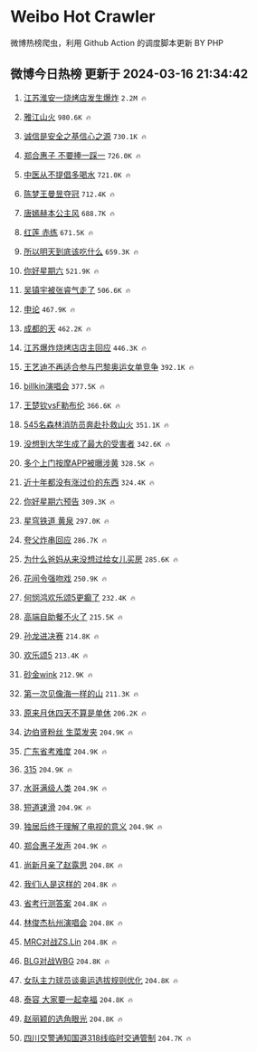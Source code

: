 # Weibo Hot Crawler 



微博热榜爬虫，利用 Github Action 的调度脚本更新 BY PHP 


## 微博今日热榜 更新于 2024-03-16 21:34:42 
1. [江苏淮安一烧烤店发生爆炸](https://s.weibo.com/weibo?q=%23%E6%B1%9F%E8%8B%8F%E6%B7%AE%E5%AE%89%E4%B8%80%E7%83%A7%E7%83%A4%E5%BA%97%E5%8F%91%E7%94%9F%E7%88%86%E7%82%B8%23&t=31&band_rank=1&Refer=top) `2.2M 🔥` 

1. [雅江山火](https://s.weibo.com/weibo?q=%E9%9B%85%E6%B1%9F%E5%B1%B1%E7%81%AB&t=31&band_rank=2&Refer=top) `980.6K 🔥` 

1. [诚信是安全之基信心之源](https://s.weibo.com/weibo?q=%23%E8%AF%9A%E4%BF%A1%E6%98%AF%E5%AE%89%E5%85%A8%E4%B9%8B%E5%9F%BA%E4%BF%A1%E5%BF%83%E4%B9%8B%E6%BA%90%23&t=31&band_rank=3&Refer=top) `730.1K 🔥` 

1. [郑合惠子 不要捧一踩一](https://s.weibo.com/weibo?q=%E9%83%91%E5%90%88%E6%83%A0%E5%AD%90%20%E4%B8%8D%E8%A6%81%E6%8D%A7%E4%B8%80%E8%B8%A9%E4%B8%80&t=31&band_rank=4&Refer=top) `726.0K 🔥` 

1. [中医从不提倡多喝水](https://s.weibo.com/weibo?q=%23%E4%B8%AD%E5%8C%BB%E4%BB%8E%E4%B8%8D%E6%8F%90%E5%80%A1%E5%A4%9A%E5%96%9D%E6%B0%B4%23&t=31&band_rank=5&Refer=top) `721.0K 🔥` 

1. [陈梦王曼昱夺冠](https://s.weibo.com/weibo?q=%23%E9%99%88%E6%A2%A6%E7%8E%8B%E6%9B%BC%E6%98%B1%E5%A4%BA%E5%86%A0%23&t=31&band_rank=6&Refer=top) `712.4K 🔥` 

1. [唐嫣赫本公主风](https://s.weibo.com/weibo?q=%23%E5%94%90%E5%AB%A3%E8%B5%AB%E6%9C%AC%E5%85%AC%E4%B8%BB%E9%A3%8E%23&t=31&band_rank=7&Refer=top) `688.7K 🔥` 

1. [红莲 赤练](https://s.weibo.com/weibo?q=%E7%BA%A2%E8%8E%B2%20%E8%B5%A4%E7%BB%83&t=31&band_rank=8&Refer=top) `671.5K 🔥` 

1. [所以明天到底该吃什么](https://s.weibo.com/weibo?q=%23%E6%89%80%E4%BB%A5%E6%98%8E%E5%A4%A9%E5%88%B0%E5%BA%95%E8%AF%A5%E5%90%83%E4%BB%80%E4%B9%88%23&t=31&band_rank=9&Refer=top) `659.3K 🔥` 

1. [你好星期六](https://s.weibo.com/weibo?q=%E4%BD%A0%E5%A5%BD%E6%98%9F%E6%9C%9F%E5%85%AD&t=31&band_rank=10&Refer=top) `521.9K 🔥` 

1. [吴镇宇被张睿气走了](https://s.weibo.com/weibo?q=%23%E5%90%B4%E9%95%87%E5%AE%87%E8%A2%AB%E5%BC%A0%E7%9D%BF%E6%B0%94%E8%B5%B0%E4%BA%86%23&t=31&band_rank=11&Refer=top) `506.6K 🔥` 

1. [申论](https://s.weibo.com/weibo?q=%E7%94%B3%E8%AE%BA&t=31&band_rank=12&Refer=top) `467.9K 🔥` 

1. [成都的天](https://s.weibo.com/weibo?q=%E6%88%90%E9%83%BD%E7%9A%84%E5%A4%A9&t=31&band_rank=13&Refer=top) `462.2K 🔥` 

1. [江苏爆炸烧烤店店主回应](https://s.weibo.com/weibo?q=%23%E6%B1%9F%E8%8B%8F%E7%88%86%E7%82%B8%E7%83%A7%E7%83%A4%E5%BA%97%E5%BA%97%E4%B8%BB%E5%9B%9E%E5%BA%94%23&t=31&band_rank=14&Refer=top) `446.3K 🔥` 

1. [王艺迪不再适合参与巴黎奥运女单竞争](https://s.weibo.com/weibo?q=%23%E7%8E%8B%E8%89%BA%E8%BF%AA%E4%B8%8D%E5%86%8D%E9%80%82%E5%90%88%E5%8F%82%E4%B8%8E%E5%B7%B4%E9%BB%8E%E5%A5%A5%E8%BF%90%E5%A5%B3%E5%8D%95%E7%AB%9E%E4%BA%89%23&t=31&band_rank=15&Refer=top) `392.1K 🔥` 

1. [billkin演唱会](https://s.weibo.com/weibo?q=billkin%E6%BC%94%E5%94%B1%E4%BC%9A&t=31&band_rank=16&Refer=top) `377.5K 🔥` 

1. [王楚钦vsF勒布伦](https://s.weibo.com/weibo?q=%23%E7%8E%8B%E6%A5%9A%E9%92%A6vsF%E5%8B%92%E5%B8%83%E4%BC%A6%23&t=31&band_rank=17&Refer=top) `366.6K 🔥` 

1. [545名森林消防员奔赴扑救山火](https://s.weibo.com/weibo?q=%23545%E5%90%8D%E6%A3%AE%E6%9E%97%E6%B6%88%E9%98%B2%E5%91%98%E5%A5%94%E8%B5%B4%E6%89%91%E6%95%91%E5%B1%B1%E7%81%AB%23&t=31&band_rank=18&Refer=top) `351.1K 🔥` 

1. [没想到大学生成了最大的受害者](https://s.weibo.com/weibo?q=%E6%B2%A1%E6%83%B3%E5%88%B0%E5%A4%A7%E5%AD%A6%E7%94%9F%E6%88%90%E4%BA%86%E6%9C%80%E5%A4%A7%E7%9A%84%E5%8F%97%E5%AE%B3%E8%80%85&t=31&band_rank=19&Refer=top) `342.6K 🔥` 

1. [多个上门按摩APP被曝涉黄](https://s.weibo.com/weibo?q=%23%E5%A4%9A%E4%B8%AA%E4%B8%8A%E9%97%A8%E6%8C%89%E6%91%A9APP%E8%A2%AB%E6%9B%9D%E6%B6%89%E9%BB%84%23&t=31&band_rank=20&Refer=top) `328.5K 🔥` 

1. [近十年都没有涨过价的东西](https://s.weibo.com/weibo?q=%23%E8%BF%91%E5%8D%81%E5%B9%B4%E9%83%BD%E6%B2%A1%E6%9C%89%E6%B6%A8%E8%BF%87%E4%BB%B7%E7%9A%84%E4%B8%9C%E8%A5%BF%23&t=31&band_rank=21&Refer=top) `324.4K 🔥` 

1. [你好星期六预告](https://s.weibo.com/weibo?q=%E4%BD%A0%E5%A5%BD%E6%98%9F%E6%9C%9F%E5%85%AD%E9%A2%84%E5%91%8A&t=31&band_rank=22&Refer=top) `309.3K 🔥` 

1. [星穹铁道 黄泉](https://s.weibo.com/weibo?q=%E6%98%9F%E7%A9%B9%E9%93%81%E9%81%93%20%E9%BB%84%E6%B3%89&t=31&band_rank=23&Refer=top) `297.0K 🔥` 

1. [夸父炸串回应](https://s.weibo.com/weibo?q=%23%E5%A4%B8%E7%88%B6%E7%82%B8%E4%B8%B2%E5%9B%9E%E5%BA%94%23&t=31&band_rank=24&Refer=top) `286.7K 🔥` 

1. [为什么爸妈从来没想过给女儿买房](https://s.weibo.com/weibo?q=%23%E4%B8%BA%E4%BB%80%E4%B9%88%E7%88%B8%E5%A6%88%E4%BB%8E%E6%9D%A5%E6%B2%A1%E6%83%B3%E8%BF%87%E7%BB%99%E5%A5%B3%E5%84%BF%E4%B9%B0%E6%88%BF%23&t=31&band_rank=25&Refer=top) `285.6K 🔥` 

1. [花间令强吻戏](https://s.weibo.com/weibo?q=%E8%8A%B1%E9%97%B4%E4%BB%A4%E5%BC%BA%E5%90%BB%E6%88%8F&t=31&band_rank=26&Refer=top) `250.9K 🔥` 

1. [何悯鸿欢乐颂5更癫了](https://s.weibo.com/weibo?q=%23%E4%BD%95%E6%82%AF%E9%B8%BF%E6%AC%A2%E4%B9%90%E9%A2%825%E6%9B%B4%E7%99%AB%E4%BA%86%23&t=31&band_rank=27&Refer=top) `232.4K 🔥` 

1. [高端自助餐不火了](https://s.weibo.com/weibo?q=%23%E9%AB%98%E7%AB%AF%E8%87%AA%E5%8A%A9%E9%A4%90%E4%B8%8D%E7%81%AB%E4%BA%86%23&t=31&band_rank=28&Refer=top) `215.5K 🔥` 

1. [孙龙进决赛](https://s.weibo.com/weibo?q=%E5%AD%99%E9%BE%99%E8%BF%9B%E5%86%B3%E8%B5%9B&t=31&band_rank=29&Refer=top) `214.8K 🔥` 

1. [欢乐颂5](https://s.weibo.com/weibo?q=%E6%AC%A2%E4%B9%90%E9%A2%825&t=31&band_rank=30&Refer=top) `213.4K 🔥` 

1. [砂金wink](https://s.weibo.com/weibo?q=%E7%A0%82%E9%87%91wink&t=31&band_rank=31&Refer=top) `212.9K 🔥` 

1. [第一次见像海一样的山](https://s.weibo.com/weibo?q=%23%E7%AC%AC%E4%B8%80%E6%AC%A1%E8%A7%81%E5%83%8F%E6%B5%B7%E4%B8%80%E6%A0%B7%E7%9A%84%E5%B1%B1%23&t=31&band_rank=32&Refer=top) `211.3K 🔥` 

1. [原来月休四天不算是单休](https://s.weibo.com/weibo?q=%23%E5%8E%9F%E6%9D%A5%E6%9C%88%E4%BC%91%E5%9B%9B%E5%A4%A9%E4%B8%8D%E7%AE%97%E6%98%AF%E5%8D%95%E4%BC%91%23&t=31&band_rank=33&Refer=top) `206.2K 🔥` 

1. [边伯贤粉丝 生菜发夹](https://s.weibo.com/weibo?q=%E8%BE%B9%E4%BC%AF%E8%B4%A4%E7%B2%89%E4%B8%9D%20%E7%94%9F%E8%8F%9C%E5%8F%91%E5%A4%B9&t=31&band_rank=34&Refer=top) `204.9K 🔥` 

1. [广东省考难度](https://s.weibo.com/weibo?q=%E5%B9%BF%E4%B8%9C%E7%9C%81%E8%80%83%E9%9A%BE%E5%BA%A6&t=31&band_rank=35&Refer=top) `204.9K 🔥` 

1. [315](https://s.weibo.com/weibo?q=315&t=31&band_rank=36&Refer=top) `204.9K 🔥` 

1. [水哥满级人类](https://s.weibo.com/weibo?q=%E6%B0%B4%E5%93%A5%E6%BB%A1%E7%BA%A7%E4%BA%BA%E7%B1%BB&t=31&band_rank=37&Refer=top) `204.9K 🔥` 

1. [短道速滑](https://s.weibo.com/weibo?q=%E7%9F%AD%E9%81%93%E9%80%9F%E6%BB%91&t=31&band_rank=38&Refer=top) `204.9K 🔥` 

1. [独居后终于理解了电视的意义](https://s.weibo.com/weibo?q=%23%E7%8B%AC%E5%B1%85%E5%90%8E%E7%BB%88%E4%BA%8E%E7%90%86%E8%A7%A3%E4%BA%86%E7%94%B5%E8%A7%86%E7%9A%84%E6%84%8F%E4%B9%89%23&t=31&band_rank=39&Refer=top) `204.9K 🔥` 

1. [郑合惠子发声](https://s.weibo.com/weibo?q=%23%E9%83%91%E5%90%88%E6%83%A0%E5%AD%90%E5%8F%91%E5%A3%B0%23&t=31&band_rank=40&Refer=top) `204.9K 🔥` 

1. [尚新月亲了赵露思](https://s.weibo.com/weibo?q=%23%E5%B0%9A%E6%96%B0%E6%9C%88%E4%BA%B2%E4%BA%86%E8%B5%B5%E9%9C%B2%E6%80%9D%23&t=31&band_rank=41&Refer=top) `204.8K 🔥` 

1. [我们i人是这样的](https://s.weibo.com/weibo?q=%E6%88%91%E4%BB%ACi%E4%BA%BA%E6%98%AF%E8%BF%99%E6%A0%B7%E7%9A%84&t=31&band_rank=42&Refer=top) `204.8K 🔥` 

1. [省考行测答案](https://s.weibo.com/weibo?q=%E7%9C%81%E8%80%83%E8%A1%8C%E6%B5%8B%E7%AD%94%E6%A1%88&t=31&band_rank=43&Refer=top) `204.8K 🔥` 

1. [林俊杰杭州演唱会](https://s.weibo.com/weibo?q=%E6%9E%97%E4%BF%8A%E6%9D%B0%E6%9D%AD%E5%B7%9E%E6%BC%94%E5%94%B1%E4%BC%9A&t=31&band_rank=44&Refer=top) `204.8K 🔥` 

1. [MRC对战ZS.Lin](https://s.weibo.com/weibo?q=%23MRC%E5%AF%B9%E6%88%98ZS.Lin%23&t=31&band_rank=45&Refer=top) `204.8K 🔥` 

1. [BLG对战WBG](https://s.weibo.com/weibo?q=%23BLG%E5%AF%B9%E6%88%98WBG%23&t=31&band_rank=46&Refer=top) `204.8K 🔥` 

1. [女队主力球员谈奥运选拔规则优化](https://s.weibo.com/weibo?q=%E5%A5%B3%E9%98%9F%E4%B8%BB%E5%8A%9B%E7%90%83%E5%91%98%E8%B0%88%E5%A5%A5%E8%BF%90%E9%80%89%E6%8B%94%E8%A7%84%E5%88%99%E4%BC%98%E5%8C%96&t=31&band_rank=47&Refer=top) `204.8K 🔥` 

1. [泰容 大家要一起幸福](https://s.weibo.com/weibo?q=%E6%B3%B0%E5%AE%B9%20%E5%A4%A7%E5%AE%B6%E8%A6%81%E4%B8%80%E8%B5%B7%E5%B9%B8%E7%A6%8F&t=31&band_rank=48&Refer=top) `204.8K 🔥` 

1. [赵丽颖的选角眼光](https://s.weibo.com/weibo?q=%23%E8%B5%B5%E4%B8%BD%E9%A2%96%E7%9A%84%E9%80%89%E8%A7%92%E7%9C%BC%E5%85%89%23&t=31&band_rank=49&Refer=top) `204.8K 🔥` 

1. [四川交警通知国道318线临时交通管制](https://s.weibo.com/weibo?q=%23%E5%9B%9B%E5%B7%9D%E4%BA%A4%E8%AD%A6%E9%80%9A%E7%9F%A5%E5%9B%BD%E9%81%93318%E7%BA%BF%E4%B8%B4%E6%97%B6%E4%BA%A4%E9%80%9A%E7%AE%A1%E5%88%B6%23&t=31&band_rank=50&Refer=top) `204.7K 🔥` 

